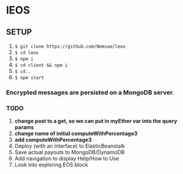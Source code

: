 # lEOS

## SETUP
1. `$ git clone https://github.com/Nemsae/leos`
2. `$ cd leos`
3. `$ npm i`
4. `$ cd client && npm i`
5. `$ cd..`
6. `$ npm start`

### Encrypted messages are persisted on a MongoDB server.

### TODO
1. **change post to a get, so we can put in myEther var into the query params**
1. **change name of initial computeWithPercentage3**
1. **add computeWithPercentage3**
1. Deploy (with an interface) to ElasticBeanstalk
1. Save actual payouts to MongoDB/DynamoDB
1. Add navigation to display Help/How to Use
1. Look into exploring EOS block
